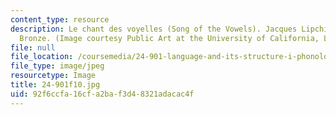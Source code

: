 ```yaml
---
content_type: resource
description: Le chant des voyelles (Song of the Vowels). Jacques Lipchitz, 1931-32.
  Bronze. (Image courtesy Public Art at the University of California, Los Angeles.)
file: null
file_location: /coursemedia/24-901-language-and-its-structure-i-phonology-fall-2010/92f6ccfa16cfa2baf3d48321adacac4f_24-901f10.jpg
file_type: image/jpeg
resourcetype: Image
title: 24-901f10.jpg
uid: 92f6ccfa-16cf-a2ba-f3d4-8321adacac4f
---
```

